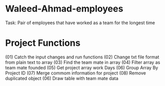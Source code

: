 # Waleed-Ahmad-employees
Task: Pair of employees that have worked as a team for the longest time

# Project Functions
(01) Catch the input changes and run functions
(02) Change txt file format from plain text to array
(03) Find the team mate in array
(04) Filter array as team mate founded
(05) Get project array work Days
(06) Group Array By Project ID
(07) Merge commom information for project
(08) Remove duplicated object
(06) Draw table with team mate data
